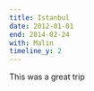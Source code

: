 ```yaml
---
title: Istanbul
date: 2012-01-01
end: 2014-02-24
with: Malin
timeline_y: 2
---
```

This was a great trip
